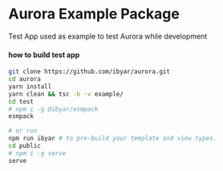 # Aurora Example Package

Test App used as example to test Aurora while development

#### how to build test app

```bash
git clone https://github.com/ibyar/aurora.git
cd aurora
yarn install
yarn clean && tsc -b -v example/
cd test
# npm i -g @ibyar/esmpack
esmpack

# or run 
npm run ibyar # to pre-build your template and view types.
cd public
# npm i -g serve
serve
```
